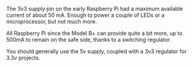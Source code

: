 The 3v3 supply pin on the early Raspberry Pi had a maximum available current of about 50 mA. Enough to power a couple of LEDs or a microprocessor, but not much more.

All Raspberry Pi since the Model B+ can provide quite a bit more, up to 500mA to remain on the safe side, thanks to a switching regulator.

You should generally use the 5v supply, coupled with a 3v3 regulator for 3.3v projects.
